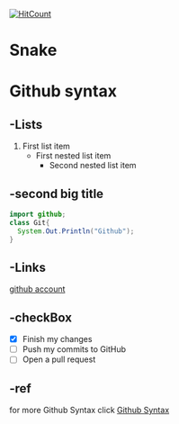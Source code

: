 [![HitCount](http://hits.dwyl.io/Abanoub_moris/Snake.svg)](http://hits.dwyl.io/Abanoub_moris/Snake)
# Snake

# Github syntax
## -Lists
1. First list item
    - First nested list item
      - Second nested list item
## -second big title
```java
import github;
class Git{
  System.Out.Println("Github");
}
```
## -Links
[github account](https://github.com/AbanoubMoris)
## -checkBox
- [x] Finish my changes
- [ ] Push my commits to GitHub
- [ ] Open a pull request
## -ref
for more Github Syntax click [Github Syntax](https://help.github.com/en/articles/basic-writing-and-formatting-syntax)
